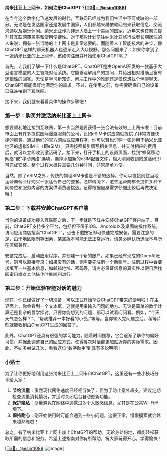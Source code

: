 **纳米比亚上上网卡，如何注册ChatGPT？[[TG💪+ @esim1088](https://t.me/s/esim1088)]**

在当今这个数字化飞速发展的时代，互联网已经成为我们生活中不可或缺的一部分。无论是在发达国家还是发展中国家，人们都越来越依赖网络来获取信息、交流沟通以及娱乐休闲。纳米比亚作为非洲大陆上一个美丽的国家，近年来也在努力提升其互联网覆盖率和使用便捷性。对于那些计划前往纳米比亚旅行或者长期居住的人来说，拥有一张当地的上上网卡是非常必要的。而随着人工智能技术的进步，像ChatGPT这样的聊天机器人也逐渐走入大众视野。那么问题来了：如果你拿到了一张纳米比亚的上上网卡，该如何注册并开始使用ChatGPT呢？

首先，让我们了解一下什么是ChatGPT。ChatGPT是由OpenAI开发的一款基于大型语言模型的人工智能对话系统。它能够理解用户的提问，并给出相对准确且富有逻辑性的回答。无论是学习新知识、解决工作中的难题还是仅仅想找个伴聊聊天，ChatGPT都能很好地满足你的需求。不过，在使用之前，你需要确保自己的设备已经连接到了互联网。

接下来，我们就来看看具体的操作步骤吧！

### 第一步：购买并激活纳米比亚上上网卡

想要顺利地连接到互联网，第一步当然是要获得一张合法有效的上上网卡啦！目前市面上有许多提供国际漫游服务的公司，比如eSIM卡供应商就提供了非常方便快捷的服务。通过他们的官方网站或应用程序，你可以轻松订购一张适用于纳米比亚地区的虚拟SIM卡（即eSIM）。只需按照指引填写相关信息，并支付相应的费用后，就可以立即收到激活码了。接下来，打开手机上的设置页面，找到“蜂窝移动网络”或“移动网络”选项，选择添加新的eSIM配置文件，输入刚刚收到的激活码即可完成安装。整个过程大概只需要几分钟时间，非常简单方便。

当然，除了eSIM之外，传统的物理SIM卡也是不错的选择。你可以直接前往当地运营商营业厅购买一张适合自己的套餐。通常情况下，这些运营商都会提供多种不同价位和服务内容的方案供消费者挑选。记得根据自身需求仔细比较后再做决定哦！

### 第二步：下载并安装ChatGPT客户端

当你的设备成功接入互联网之后，下一步就是下载并安装ChatGPT客户端了。目前，ChatGPT支持多个平台，包括但不限于iOS、Android以及桌面端操作系统。访问应用商店搜索“ChatGPT”，点击下载按钮即可快速完成安装。需要注意的是，由于地区限制等因素，某些版本可能无法正常运行，请务必确认所选版本与所在区域兼容。

安装完成后，启动应用程序，并创建一个新的账户。如果已经有现成的OpenAI账号，则可以直接登录；如果没有的话，则需要先注册一个新账号。注册过程中会要求填写一些基本信息，如邮箱地址、密码等，请务必保证信息的真实性以便日后找回密码或者其他操作时能顺利进行。

### 第三步：开始体验智能对话的魅力

现在，你已经做好了一切准备，可以正式开始享受ChatGPT带来的便利啦！在主界面上，你会看到一个文本框，这就是用来输入问题的地方。无论是简单的数学计算还是复杂的哲学探讨，只要你能想到的问题，都可以试着问问看。例如，“今天天气怎么样？”、“帮我推荐一本好看的小说。”等等。当你输入完问题之后，稍等片刻就能收到由ChatGPT生成的回答了。

此外，ChatGPT还具有很强的学习能力。随着时间推移，它会逐渐了解你的偏好习惯，并据此调整自己的回应方式，使得每次对话都更加贴近你的实际需求。因此，不妨多尝试几次，看看这位“数字助手”到底有多聪明吧！

### 小贴士

为了让你更好地利用这张纳米比亚上上网卡和ChatGPT，这里还有一些小技巧分享给大家：

1. **节约流量**：虽然现代网络速度已经相当快了，但为了防止意外超支，建议定期检查流量消耗情况，并适时关闭后台自动更新功能。
2. **保护隐私**：尽量避免在网络中透露过多个人敏感信息，尤其是在公共Wi-Fi环境下。
3. **保持耐心**：刚开始使用时可能会遇到一些小问题，这很正常，慢慢摸索就会越来越熟练啦！

总之，有了纳米比亚上上网卡加上ChatGPT的帮助，无论身处何地，都能轻松获取所需的信息和服务。希望上述指南对你有所帮助，祝大家玩得开心，学得愉快！

[[TG💪+ @esim1088](https://t.me/s/esim1088) ![Image](https://i.postimg.cc/4NQfJmqS/Snipaste-2025-05-13-00-14-12.png)]